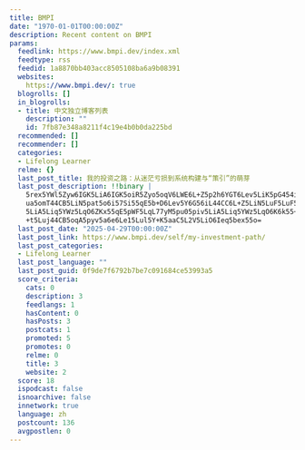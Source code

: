 ```yaml
---
title: BMPI
date: "1970-01-01T00:00:00Z"
description: Recent content on BMPI
params:
  feedlink: https://www.bmpi.dev/index.xml
  feedtype: rss
  feedid: 1a8870bb403acc8505108ba6a9b08391
  websites:
    https://www.bmpi.dev/: true
  blogrolls: []
  in_blogrolls:
  - title: 中文独立博客列表
    description: ""
    id: 7fb87e348a8211f4c19e4b0b0da225bd
  recommended: []
  recommender: []
  categories:
  - Lifelong Learner
  relme: {}
  last_post_title: 我的投资之路：从迷茫亏损到系统构建与“策引”的萌芽
  last_post_description: !!binary |
    5rex5YWl5Zyw6IGK5LiA6IGK5oiR5Zyo5oqV6LWE6L+Z5p2h6YGT6Lev5LiK5pG454is5r
    ua5omT44CB5LiN5pat5o6i57Si55qE5b+D6Lev5Y6G56iL44CC6L+Z5LiN5LuF5LuF5piv
    5LiA5Liq5YWz5LqO6ZKx55qE5pWF5LqL77yM5pu05piv5LiA5Liq5YWz5LqO6K6k55+l6L
    +t5Luj44CB5oqA5pyv5a6e6Le15Lul5Y+K5aaC5L2V5LiO6Ieq5bex55o=
  last_post_date: "2025-04-29T00:00:00Z"
  last_post_link: https://www.bmpi.dev/self/my-investment-path/
  last_post_categories:
  - Lifelong Learner
  last_post_language: ""
  last_post_guid: 0f9de7f6792b7be7c091684ce53993a5
  score_criteria:
    cats: 0
    description: 3
    feedlangs: 1
    hasContent: 0
    hasPosts: 3
    postcats: 1
    promoted: 5
    promotes: 0
    relme: 0
    title: 3
    website: 2
  score: 18
  ispodcast: false
  isnoarchive: false
  innetwork: true
  language: zh
  postcount: 136
  avgpostlen: 0
---
```

